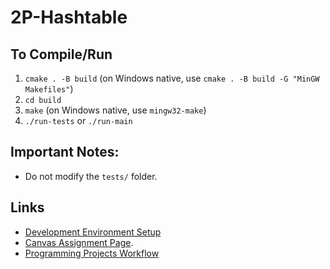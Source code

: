 # 2P-Hashtable

## To Compile/Run
1. `cmake . -B build` (on Windows native, use `cmake . -B build -G "MinGW Makefiles"`)
2. `cd build`
3. `make` (on Windows native, use `mingw32-make`) 
4. `./run-tests` or `./run-main`

## Important Notes:
- Do not modify the `tests/` folder.

## Links
- [Development Environment Setup](https://elearning.mines.edu/courses/48454/pages/development-environment-setup)
- [Canvas Assignment Page](https://elearning.mines.edu/courses/48454/assignments/322239).
- [Programming Projects Workflow](https://elearning.mines.edu/courses/48454/pages/programming-projects-workflow)
